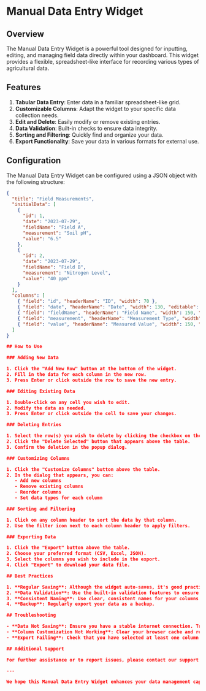 # Manual Data Entry Widget

## Overview

The Manual Data Entry Widget is a powerful tool designed for inputting, editing, and managing field data directly within your dashboard. This widget provides a flexible, spreadsheet-like interface for recording various types of agricultural data.

## Features

1. **Tabular Data Entry**: Enter data in a familiar spreadsheet-like grid.
2. **Customizable Columns**: Adapt the widget to your specific data collection needs.
3. **Edit and Delete**: Easily modify or remove existing entries.
4. **Data Validation**: Built-in checks to ensure data integrity.
5. **Sorting and Filtering**: Quickly find and organize your data.
6. **Export Functionality**: Save your data in various formats for external use.

## Configuration

The Manual Data Entry Widget can be configured using a JSON object with the following structure:

```json
{
  "title": "Field Measurements",
  "initialData": [
    {
      "id": 1,
      "date": "2023-07-29",
      "fieldName": "Field A",
      "measurement": "Soil pH",
      "value": "6.5"
    },
    {
      "id": 2,
      "date": "2023-07-29",
      "fieldName": "Field B",
      "measurement": "Nitrogen Level",
      "value": "40 ppm"
    }
  ],
  "columns": [
    { "field": "id", "headerName": "ID", "width": 70 },
    { "field": "date", "headerName": "Date", "width": 130, "editable": true },
    { "field": "fieldName", "headerName": "Field Name", "width": 150, "editable": true },
    { "field": "measurement", "headerName": "Measurement Type", "width": 180, "editable": true },
    { "field": "value", "headerName": "Measured Value", "width": 150, "editable": true }
  ]
}

## How to Use

### Adding New Data

1. Click the "Add New Row" button at the bottom of the widget.
2. Fill in the data for each column in the new row.
3. Press Enter or click outside the row to save the new entry.

### Editing Existing Data

1. Double-click on any cell you wish to edit.
2. Modify the data as needed.
3. Press Enter or click outside the cell to save your changes.

### Deleting Entries

1. Select the row(s) you wish to delete by clicking the checkbox on the left.
2. Click the "Delete Selected" button that appears above the table.
3. Confirm the deletion in the popup dialog.

### Customizing Columns

1. Click the "Customize Columns" button above the table.
2. In the dialog that appears, you can:
   - Add new columns
   - Remove existing columns
   - Reorder columns
   - Set data types for each column

### Sorting and Filtering

1. Click on any column header to sort the data by that column.
2. Use the filter icon next to each column header to apply filters.

### Exporting Data

1. Click the "Export" button above the table.
2. Choose your preferred format (CSV, Excel, JSON).
3. Select the columns you wish to include in the export.
4. Click "Export" to download your data file.

## Best Practices

1. **Regular Saving**: Although the widget auto-saves, it's good practice to manually save important changes.
2. **Data Validation**: Use the built-in validation features to ensure data accuracy.
3. **Consistent Naming**: Use clear, consistent names for your columns to maintain organization.
4. **Backup**: Regularly export your data as a backup.

## Troubleshooting

- **Data Not Saving**: Ensure you have a stable internet connection. Try refreshing the page.
- **Column Customization Not Working**: Clear your browser cache and reload the page.
- **Export Failing**: Check that you have selected at least one column for export.

## Additional Support

For further assistance or to report issues, please contact our support team at support@smartgrow.com or use the in-app help feature.

---

We hope this Manual Data Entry Widget enhances your data management capabilities. Your feedback is valuable to us as we continue to improve our tools.